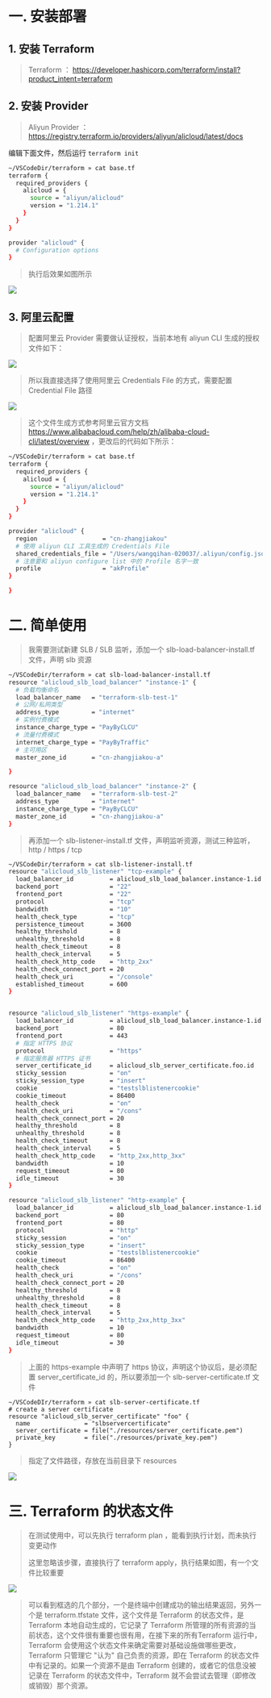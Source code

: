 
#  一. 安装部署
## 1. 安装 Terraform

> Terraform ： https://developer.hashicorp.com/terraform/install?product_intent=terraform

## 2. 安装 Provider

> Aliyun Provider ： https://registry.terraform.io/providers/aliyun/alicloud/latest/docs

编辑下面文件，然后运行 `terraform init`

```bash
~/VSCodeDir/terraform » cat base.tf 
terraform {
  required_providers {
    alicloud = {
      source = "aliyun/alicloud"
      version = "1.214.1"
    }
  }
}

provider "alicloud" {
  # Configuration options
}
```

> 执行后效果如图所示

![](assets/Terraform%20实践/Terraform%20实践_image_1.png)
## 3. 阿里云配置

> 配置阿里云 Provider 需要做认证授权，当前本地有 aliyun CLI 生成的授权文件如下：


![](assets/Terraform%20实践/Terraform%20实践_image_2.png)


> 所以我直接选择了使用阿里云 Credentials File 的方式，需要配置 Credential File 路径


![](assets/Terraform%20实践/Terraform%20实践_image_3.png)

> 这个文件生成方式参考阿里云官方文档 https://www.alibabacloud.com/help/zh/alibaba-cloud-cli/latest/overview ，更改后的代码如下所示：


```bash
~/VSCodeDir/terraform » cat base.tf 
terraform {
  required_providers {
    alicloud = {
      source = "aliyun/alicloud"
      version = "1.214.1"
    }
  }
}

provider "alicloud" {
  region                  = "cn-zhangjiakou"
  # 使用 aliyun CLI 工具生成的 Credentials File 
  shared_credentials_file = "/Users/wangqihan-020037/.aliyun/config.json"
  # 注意要和 aliyun configure list 中的 Profile 名字一致
  profile                 = "akProfile"
}

}
```

# 二. 简单使用

> 我需要测试新建 SLB / SLB 监听，添加一个 slb-load-balancer-install.tf 文件，声明 slb 资源

```bash
~/VSCodeDir/terraform » cat slb-load-balancer-install.tf
resource "alicloud_slb_load_balancer" "instance-1" {
  # 负载均衡命名
  load_balancer_name   = "terraform-slb-test-1"
  # 公网/私网类型
  address_type         = "internet"
  # 实例付费模式
  instance_charge_type = "PayByCLCU"
  # 流量付费模式
  internet_charge_type = "PayByTraffic"
  # 主可用区
  master_zone_id       = "cn-zhangjiakou-a"

}

resource "alicloud_slb_load_balancer" "instance-2" {
  load_balancer_name   = "terraform-slb-test-2"
  address_type         = "internet"
  instance_charge_type = "PayByCLCU"  
  master_zone_id       = "cn-zhangjiakou-a"
}
```

> 再添加一个 slb-listener-install.tf 文件，声明监听资源，测试三种监听，http / https / tcp

```bash
~/VSCodeDir/terraform » cat slb-listener-install.tf
resource "alicloud_slb_listener" "tcp-example" {
  load_balancer_id          = alicloud_slb_load_balancer.instance-1.id
  backend_port              = "22"
  frontend_port             = "22"
  protocol                  = "tcp"
  bandwidth                 = "10"
  health_check_type         = "tcp"
  persistence_timeout       = 3600
  healthy_threshold         = 8
  unhealthy_threshold       = 8
  health_check_timeout      = 8
  health_check_interval     = 5
  health_check_http_code    = "http_2xx"
  health_check_connect_port = 20
  health_check_uri          = "/console"
  established_timeout       = 600
}


resource "alicloud_slb_listener" "https-example" {
  load_balancer_id          = alicloud_slb_load_balancer.instance-1.id
  backend_port              = 80
  frontend_port             = 443
  # 指定 HTTPS 协议
  protocol                  = "https"
  # 指定服务器 HTTPS 证书
  server_certificate_id     = alicloud_slb_server_certificate.foo.id
  sticky_session            = "on"
  sticky_session_type       = "insert"
  cookie                    = "testslblistenercookie"
  cookie_timeout            = 86400
  health_check              = "on"
  health_check_uri          = "/cons"
  health_check_connect_port = 20
  healthy_threshold         = 8
  unhealthy_threshold       = 8
  health_check_timeout      = 8
  health_check_interval     = 5
  health_check_http_code    = "http_2xx,http_3xx"
  bandwidth                 = 10
  request_timeout           = 80
  idle_timeout              = 30
}

resource "alicloud_slb_listener" "http-example" {
  load_balancer_id          = alicloud_slb_load_balancer.instance-1.id
  backend_port              = 80
  frontend_port             = 80
  protocol                  = "http"
  sticky_session            = "on"
  sticky_session_type       = "insert"
  cookie                    = "testslblistenercookie"
  cookie_timeout            = 86400
  health_check              = "on"
  health_check_uri          = "/cons"
  health_check_connect_port = 20
  healthy_threshold         = 8
  unhealthy_threshold       = 8
  health_check_timeout      = 8
  health_check_interval     = 5
  health_check_http_code    = "http_2xx,http_3xx"
  bandwidth                 = 10
  request_timeout           = 80
  idle_timeout              = 30
}
```

> 上面的 https-example 中声明了  https 协议，声明这个协议后，是必须配置  server_certificate_id  的，所以要添加一个 slb-server-certificate.tf 文件

```
~/VSCodeDIr/terraform » cat slb-server-certificate.tf                     
# create a server certificate
resource "alicloud_slb_server_certificate" "foo" {
  name               = "slbservercertificate"
  server_certificate = file("./resources/server_certificate.pem")
  private_key        = file("./resources/private_key.pem")
}                                             
```


> 指定了文件路径，存放在当前目录下 resources 

![](assets/Terraform%20实践/Terraform%20实践_image_4.png)


# 三. Terraform 的状态文件

> 在测试使用中，可以先执行 terraform plan ，能看到执行计划，而未执行变更动作
> 
> 这里忽略该步骤，直接执行了 terraform apply，执行结果如图，有一个文件比较重要

![](assets/Terraform%20实践/Terraform%20实践_image_5.png)

> 可以看到框选的几个部分，一个是终端中创建成功的输出结果返回，另外一个是 terraform.tfstate 文件，这个文件是 Terraform 的状态文件，是 Terraform 本地自动生成的，它记录了 Terraform 所管理的所有资源的当前状态，这个文件很有重要也很有用，在接下来的所有Terraform 运行中，Terraform 会使用这个状态文件来确定需要对基础设施做哪些更改，Terraform 只管理它 "认为" 自己负责的资源，即在 Terraform 的状态文件中有记录的。如果一个资源不是由 Terraform 创建的，或者它的信息没被记录在 Terraform 的状态文件中，Terraform 就不会尝试去管理（即修改或销毁）那个资源。